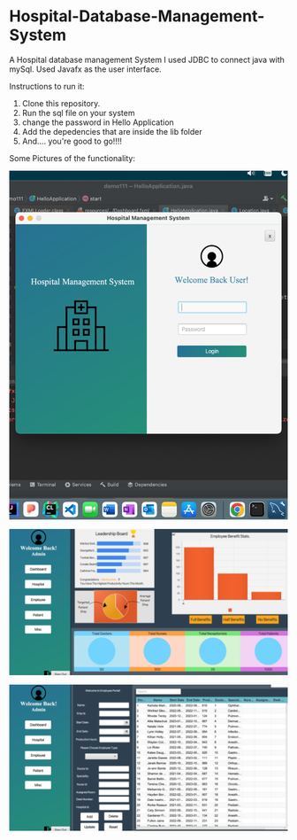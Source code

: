 # Hospital-Database-Management-System
A Hospital database management System
 I used JDBC to connect java with mySql. Used Javafx as the user interface. 

Instructions to run it:
1) Clone this repository.
2) Run the sql file on your system
3) change the password in Hello Application
4) Add the depedencies that are inside the lib folder
5) And.... you're good to go!!!! 

Some Pictures of the functionality:


![Picture Showcasing project](https://github.com/simranCodess/Hospital-Database-Management-System/blob/main/My%20project.png)


![Picture Showcasing project](https://github.com/simranCodess/Hospital-Database-Management-System/blob/main/My%20project%20(1).png)

![Picture Showcasing project](https://github.com/simranCodess/Hospital-Database-Management-System/blob/main/My%20project%20(2).png)



